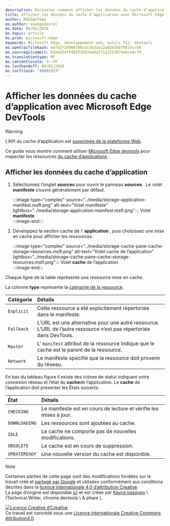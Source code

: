 ```yaml
---
description: Découvrez comment afficher les données du cache d’application à partir du panneau application de Microsoft Edge DevTools.
title: Afficher les données du cache d’application avec Microsoft Edge DevTools
author: MSEdgeTeam
ms.author: msedgedevrel
ms.date: 09/01/2020
ms.topic: article
ms.prod: microsoft-edge
keywords: Microsoft Edge, développement web, outils F12, devtools
ms.openlocfilehash: ed742f24900786c3c5b31ec2a026ddbf9d16ccb6
ms.sourcegitcommit: 63e6d34ff483f3b419a0e271a3513874e6ce6c79
ms.translationtype: MT
ms.contentlocale: fr-FR
ms.lasthandoff: 09/02/2020
ms.locfileid: "10993323"
---
```

<!-- Copyright Kayce Basques 

   Licensed under the Apache License, Version 2.0 (the "License");
   you may not use this file except in compliance with the License.
   You may obtain a copy of the License at

       https://www.apache.org/licenses/LICENSE-2.0

   Unless required by applicable law or agreed to in writing, software
   distributed under the License is distributed on an "AS IS" BASIS,
   WITHOUT WARRANTIES OR CONDITIONS OF ANY KIND, either express or implied.
   See the License for the specific language governing permissions and
   limitations under the License.  -->  

# Afficher les données du cache d’application avec Microsoft Edge DevTools  

> [!WARNING]
> L’API du cache d’application est [supprimée de la plateforme Web][HTMLStandardOfflineWebApplications].  

Ce guide vous montre comment utiliser [Microsoft Edge devtools][MicrosoftEdgeDevTools] pour inspecter les ressources [du cache d’applications][MDNWebAPIsWindowApplicationCache] .  

## Afficher les données du cache d’application  

1.  Sélectionnez l’onglet **sources** pour ouvrir le panneau **sources** .  Le volet **manifeste** s’ouvre généralement par défaut.  
    
    :::image type="complex" source="../media/storage-application-manifest.msft.png" alt-text="Volet manifeste" lightbox="../media/storage-application-manifest.msft.png":::
       Volet **manifeste**  
    :::image-end:::  

1.  Développez la section cache de l' **application** , puis choisissez une mise en cache pour afficher les ressources.  
    
    :::image type="complex" source="../media/storage-cache-pane-cache-storage-resources.msft.png" alt-text="Volet cache de l’application" lightbox="../media/storage-cache-pane-cache-storage-resources.msft.png":::
       Volet **cache** de l’application  
    :::image-end:::  

Chaque ligne de la table représente une ressource mise en cache.  

La colonne **type** représente la [catégorie de la ressource][MDNHTMLResourcesInAnApplicationCache].  

| Catégorie | Détails |  
|:--- |:--- |  
| `Explicit` | Cette ressource a été explicitement répertoriée dans le manifeste. |  
| `Fallback` | L’URL est une alternative pour une autre ressource.  L’URL de l’autre ressource n’est pas répertoriée dans DevTools. |  
| `Master` | L' `manifest` attribut de la ressource indique que le cache est le parent de la ressource. |  
| `Network` | Le manifeste spécifié que la ressource doit provenir du réseau. |  

<!--todo:  replace "Master" phrasing if possible.  -->  

En bas du tableau figure il existe des icônes de statut indiquant votre connexion réseau et l’état du **cache**de l’application.  Le **cache** de l’application doit présenter les États suivants.  

| État | Détails |  
|:--- |:--- |  
| `CHECKING` | Le manifeste est en cours de lecture et vérifie les mises à jour. |  
| `DOWNLOADING` | Les ressources sont ajoutées au cache. |  
| `IDLE` | Le cache ne comporte pas de nouvelles modifications. |  
| `OBSOLETE` | Le cache est en cours de suppression. |  
| `UPDATEREADY` |  Une nouvelle version du cache est disponible. |  

<!-- links -->  

[MicrosoftEdgeDevTools]: ../../devtools-guide-chromium.md "Outils de développement Microsoft Edge (chrome) | Documents Microsoft"  

[HTMLStandardOfflineWebApplications]: https://html.spec.whatwg.org/multipage/offline.html#offline "Applications Web hors connexion-norme HTML"  

[MDNHTMLResourcesInAnApplicationCache]: https://developer.mozilla.org/docs/Web/HTML/Using_the_application_cache#Resources_in_an_application_cache "Ressources dans le cache de l’application | MDN"  
[MDNWebAPIsWindowApplicationCache]: https://developer.mozilla.org/docs/Web/API/Window/applicationCache "Window. applicationCache-API Web | MDN"  

> [!NOTE]
> Certaines parties de cette page sont des modifications fondées sur le travail créé et [partagé par Google][GoogleSitePolicies] et utilisées conformément aux conditions décrites dans la [licence internationale 4,0 d’attribution Creative][CCA4IL].  
> La page d’origine est disponible [ici](https://developers.google.com/web/tools/chrome-devtools/storage/applicationcache) et est créée par [Kayce basques][KayceBasques] \ (Technical Writer, chrome devtools \ & phare \).  

[![Licence Creative d’Creative][CCby4Image]][CCA4IL]  
Ce travail est concédé sous une [Licence internationale Creative Commons Attribution4.0][CCA4IL].  

[CCA4IL]: https://creativecommons.org/licenses/by/4.0  
[CCby4Image]: https://i.creativecommons.org/l/by/4.0/88x31.png  
[GoogleSitePolicies]: https://developers.google.com/terms/site-policies  
[KayceBasques]: https://developers.google.com/web/resources/contributors/kaycebasques  
